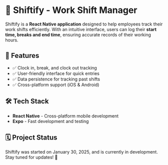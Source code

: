 # 🚀 Shiftify - Work Shift Manager

Shiftify is a **React Native application** designed to help employees track their work shifts efficiently. With an intuitive interface, users can log their **start time, breaks and end time**, ensuring accurate records of their working hours.

## 📌 Features
- ✅ Clock in, break, and clock out tracking
- ✅ User-friendly interface for quick entries
- ✅ Data persistence for tracking past shifts
- ✅ Cross-platform support (iOS & Android)

## 🛠️ Tech Stack
- **React Native** - Cross-platform mobile development
- **Expo** - Fast development and testing

## 🗓️ Project Status
Shiftify was started on January 30, 2025, and is currently in development. Stay tuned for updates! 🚀
